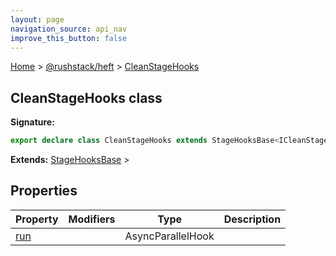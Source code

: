 ```yaml
---
layout: page
navigation_source: api_nav
improve_this_button: false
---
```



[Home](./index.md) &gt; [@rushstack/heft](./heft.md) &gt; [CleanStageHooks](./heft.cleanstagehooks.md)

## CleanStageHooks class


<b>Signature:</b>

```typescript
export declare class CleanStageHooks extends StageHooksBase<ICleanStageProperties>
```
<b>Extends:</b> [StageHooksBase](./heft.stagehooksbase.md) &gt;

## Properties

|  Property | Modifiers | Type | Description |
|  --- | --- | --- | --- |
|  [run](./heft.cleanstagehooks.run.md) |  | AsyncParallelHook |  |
